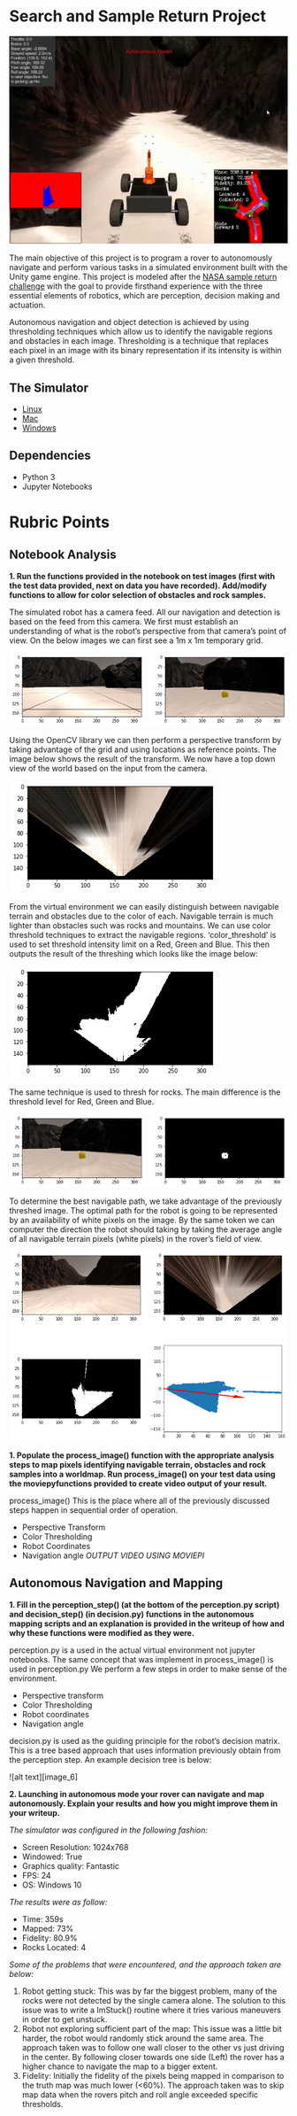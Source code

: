 [//]: # (Image References)
[image_0]: ./misc/header.PNG
[image_1]: ./misc/writeup_1.png
[image_2]: ./misc/writeup_2.png
[image_3]: ./misc/writeup_3.png
[image_4]: ./misc/writeup_4.png
[image_5]: ./misc/writeup_5.png
[image_5]: ./misc/writeup_6.png

# Search and Sample Return Project


![alt text][image_0] 

The main objective of this project is to program a rover to autonomously navigate and perform various tasks in a simulated environment built with the Unity game engine. This project is modeled after the [NASA sample return challenge](https://www.nasa.gov/directorates/spacetech/centennial_challenges/sample_return_robot/index.html) with the goal to provide firsthand experience with the three essential elements of robotics, which are perception, decision making and actuation. 

Autonomous navigation and object detection is achieved by using thresholding techniques which allow us to identify the navigable regions and obstacles in each image. Thresholding is a technique that replaces each pixel in an image with its binary representation if its intensity is within a given threshold. 


## The Simulator
- [Linux](https://s3-us-west-1.amazonaws.com/udacity-robotics/Rover+Unity+Sims/Linux_Roversim.zip)
- [Mac](	https://s3-us-west-1.amazonaws.com/udacity-robotics/Rover+Unity+Sims/Mac_Roversim.zip)
- [Windows](https://s3-us-west-1.amazonaws.com/udacity-robotics/Rover+Unity+Sims/Windows_Roversim.zip) 


## Dependencies
- Python 3 
- Jupyter Notebooks 

# Rubric Points

## Notebook Analysis
**1. Run the functions provided in the notebook on test images (first with the test data provided, next on data you have recorded). Add/modify functions to allow for color selection of obstacles and rock samples.**

The simulated robot has a camera feed. All our navigation and detection is based on the feed from this camera. We first must establish an understanding of what is the robot’s perspective from that camera’s point of view. On the below images we can first see a 1m x 1m temporary grid.

![alt text][image_1] 

Using the OpenCV library we can then perform a perspective transform by taking advantage of the grid and using locations as reference points. The image below shows the result of the transform. We now have a top down view of the world based on the input from the camera.

![alt text][image_2] 

From the virtual environment we can easily distinguish between navigable terrain and obstacles due to the color of each. Navigable terrain is much lighter than obstacles such was rocks and mountains. We can use color threshold techniques to extract the navigable regions. ‘color_threshold’ is used to set threshold intensity limit on a Red, Green and Blue. This then outputs the result of the threshing which looks like the image below:

![alt text][image_3]

The same technique is used to thresh for rocks. The main difference is the threshold level for Red, Green and Blue.

![alt text][image_5]

To determine the best navigable path, we take advantage of the previously threshed image. The optimal path for the robot is going to be represented by an availability of white pixels on the image. By the same token we can computer the direction the robot should taking by taking the average angle of all navigable terrain pixels (white pixels) in the rover’s field of view.  

![alt text][image_4]

**1. Populate the process_image() function with the appropriate analysis steps to map pixels identifying navigable terrain, obstacles and rock samples into a worldmap. Run process_image() on your test data using the moviepyfunctions provided to create video output of your result.**

process_image() This is the place where all of the previously discussed steps happen in sequential order of operation. 
- Perspective Transform
- Color Thresholding
- Robot Coordinates
- Navigation angle
*OUTPUT VIDEO USING MOVIEPI*

## Autonomous Navigation and Mapping

**1. Fill in the perception_step() (at the bottom of the perception.py script) and decision_step() (in decision.py) functions in the autonomous mapping scripts and an explanation is provided in the writeup of how and why these functions were modified as they were.**

perception.py is a used in the actual virtual environment not jupyter notebooks. The same concept that was implement in process_image() is used in perception.py 
We perform a few steps in order to make sense of the environment.
- Perspective transform
- Color Thresholding
- Robot coordinates
- Navigation angle

decision.py is used as the guiding principle for the robot’s decision matrix.  This is a tree based approach that uses information previously obtain from the perception step. An example decision tree is below:

![alt text][image_6]

**2. Launching in autonomous mode your rover can navigate and map autonomously. Explain your results and how you might improve them in your writeup.**

*The simulator was configured in the following fashion:*
-	Screen Resolution: 1024x768
-	Windowed: True
-	Graphics quality: Fantastic
-	FPS:  24
-	OS: Windows 10

*The results were as follow:*
-	Time: 359s
-	Mapped: 73%
- 	Fidelity: 80.9%
-	Rocks Located: 4

*Some of the problems that were encountered, and the approach taken are below:*
1) Robot getting stuck: This was by far the biggest problem, many of the rocks were not detected by the single camera alone. The solution to this issue was to write a ImStuck() routine where it tries various maneuvers in order to get unstuck.
2) Robot not exploring sufficient part of the map: This issue was a little bit harder, the robot would randomly stick around the same area. The approach taken was to follow one wall closer to the other vs just driving in the center. By following closer towards one side (Left) the rover has a higher chance to navigate the map to a bigger extent. 
3) Fidelity: Initially the fidelity of the pixels being mapped in comparison to the truth map was much lower (<60%). The approach taken was to skip map data when the rovers pitch and roll angle exceeded specific thresholds. 


